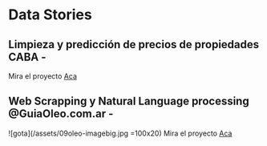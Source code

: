 # Data Stories

## Limpieza y predicción de precios de propiedades CABA - 

Mira el proyecto [Aca](https://github.com/JoaquinTemp87/data-stories/tree/master/Data%20cleaning%20-%20Properatti)

## Web Scrapping y Natural Language processing  @GuiaOleo.com.ar -
![gota](/assets/09oleo-imagebig.jpg =100x20)
Mira el proyecto [Aca](https://github.com/JoaquinTemp87/data-stories/tree/master/Web%20Scapping%20-%20GuiaOleo)



